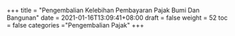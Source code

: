 +++
title = "Pengembalian Kelebihan Pembayaran Pajak Bumi Dan Bangunan"
date = 2021-01-16T13:09:41+08:00
draft = false
weight = 52
toc = false
categories ="Pengembalian Pajak"
+++